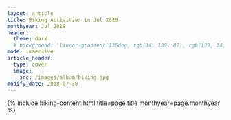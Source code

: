 ```yaml
---
layout: article
title: Biking Activities in Jul 2018
monthyear: Jul 2018
header:
  theme: dark
  # background: 'linear-gradient(135deg, rgb(34, 139, 87), rgb(139, 34, 139))'     
mode: immersive
article_header:
  type: cover
  image:
    src: /images/album/biking.jpg
modify_date: 2018-07-30     
---
```


{% include biking-content.html title=page.title monthyear=page.monthyear %}
